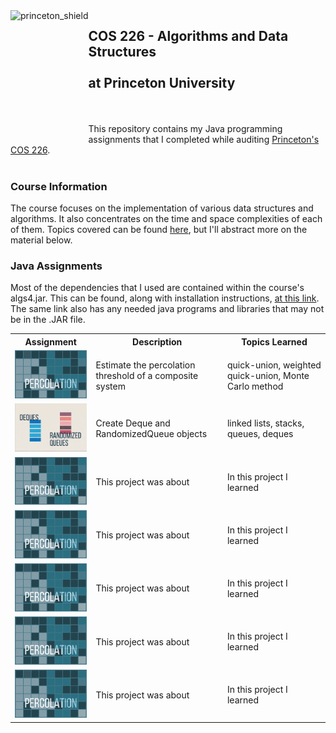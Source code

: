  <img src="https://www.cs.princeton.edu/courses/archive/spring20/cos226/images/princeton-shield.gif" alt=princeton_shield align=left height=210 />  

 ## COS 226 - Algorithms and Data Structures<br></br>at Princeton University
 <br></br>
 This repository contains my Java programming assignments that I completed while auditing [Princeton's COS 226](https://www.cs.princeton.edu/courses/archive/spring20/cos226/syllabus.php).
 <br></br>
 ### Course Information
 The course focuses on the implementation of various data structures and algorithms. It also concentrates on the time and space complexities of each of them.
 Topics covered can be found [here](https://www.cs.princeton.edu/courses/archive/spring20/cos226/lectures.php), but I'll abstract more on the material below.  
 
 ### Java Assignments
 Most of the dependencies that I used are contained within the course's algs4.jar. This can be found, along with installation instructions, [at this link](https://algs4.cs.princeton.edu/code). The same link also has any needed java programs and libraries that may not be in the .JAR file.
 
 <table style="width:100%">
  <tr>
    <th>Assignment</th>
    <th>Description</th>
    <th>Topics Learned</th>
  </tr>
  <tr>
    <td>
     <a href="https://github.com/ryanalbertson/COS226_Princeton_University/tree/master/Assignment1">
        <img src="./Assignment1/resources/logo.png" width = 200>
     </a>       
    </td>
    <td> Estimate the percolation threshold of a composite system </td>
    <td> quick-union, weighted quick-union, Monte Carlo method </td>
  </tr>
    <tr>
    <td>
     <a href="https://github.com/ryanalbertson/COS226_Princeton_University/tree/master/Assignment2">
        <img src="./Assignment2/resources/logo.png" width = 200>
     </a>       
    </td>
    <td> Create Deque and RandomizedQueue objects </td>
    <td> linked lists, stacks, queues, deques </td>
  </tr>
   <tr>
    <td>
     <a href="https://github.com/ryanalbertson/COS226_Princeton_University/tree/master/Assignment1">
        <img src="./Assignment1/resources/logo.png" width = 200>
     </a>       
    </td>
    <td> This project was about </td>
    <td> In this project I learned </td>
  </tr>
   <tr>
    <td>
     <a href="https://github.com/ryanalbertson/COS226_Princeton_University/tree/master/Assignment1">
        <img src="./Assignment1/resources/logo.png" width = 200>
     </a>       
    </td>
    <td> This project was about </td>
    <td> In this project I learned </td>
  </tr>
   <tr>
    <td>
     <a href="https://github.com/ryanalbertson/COS226_Princeton_University/tree/master/Assignment1">
        <img src="./Assignment1/resources/logo.png" width = 200>
     </a>       
    </td>
    <td> This project was about </td>
    <td> In this project I learned </td>
  </tr>
   <tr>
    <td>
     <a href="https://github.com/ryanalbertson/COS226_Princeton_University/tree/master/Assignment1">
        <img src="./Assignment1/resources/logo.png" width = 200>
     </a>       
    </td>
    <td> This project was about </td>
    <td> In this project I learned </td>
  </tr>
   <tr>
    <td>
     <a href="https://github.com/ryanalbertson/COS226_Princeton_University/tree/master/Assignment1">
        <img src="./Assignment1/resources/logo.png" width = 200>
     </a>       
    </td>
    <td> This project was about </td>
    <td> In this project I learned </td>
  </tr>
</table>
 
 <!--- Left justify the assignment pictures and include a description of each. Make "Assignment 1 - _Percolation_" clickable to the repo. Include a sentence or two that describes what I did. Then list the data structures and algs used/learned. --->
 
 
 
